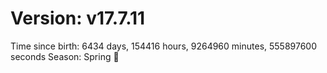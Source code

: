 # Version: v17.7.11
Time since birth: 6434 days, 154416 hours, 9264960 minutes, 555897600 seconds
Season: Spring 🌸
